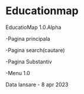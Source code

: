 # Educationmap
EducatioMap 1.0.Alpha

 -Pagina principala
	
 -Pagina search(cautare)
	
 -Pagina Substantiv
	
 -Menu 1.0
	
 Data lansare - 8 apr 2023
